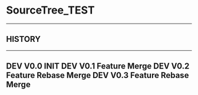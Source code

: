 # SourceTree_TEST

---
HISTORY
---
---
DEV V0.0 INIT
DEV V0.1 Feature Merge
DEV V0.2 Feature Rebase Merge
DEV V0.3 Feature Rebase Merge
---